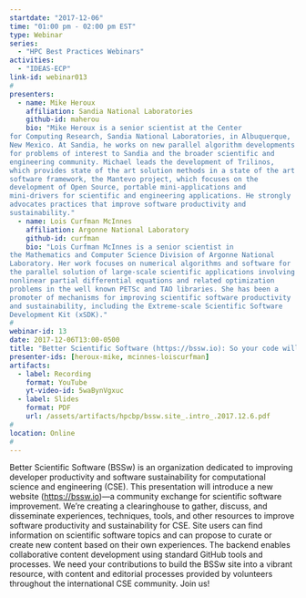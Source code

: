 ```yaml
---
startdate: "2017-12-06"
time: "01:00 pm - 02:00 pm EST"
type: Webinar
series:
  - "HPC Best Practices Webinars"
activities:
  - "IDEAS-ECP"
link-id: webinar013
#
presenters:
  - name: Mike Heroux
    affiliation: Sandia National Laboratories
    github-id: maherou
    bio: "Mike Heroux is a senior scientist at the Center
for Computing Research, Sandia National Laboratories, in Albuquerque,
New Mexico. At Sandia, he works on new parallel algorithm developments
for problems of interest to Sandia and the broader scientific and
engineering community. Michael leads the development of Trilinos,
which provides state of the art solution methods in a state of the art
software framework, the Mantevo project, which focuses on the
development of Open Source, portable mini-applications and
mini-drivers for scientific and engineering applications. He strongly
advocates practices that improve software productivity and
sustainability."
  - name: Lois Curfman McInnes
    affiliation: Argonne National Laboratory
    github-id: curfman
    bio: "Lois Curfman McInnes is a senior scientist in
the Mathematics and Computer Science Division of Argonne National
Laboratory. Her work focuses on numerical algorithms and software for
the parallel solution of large-scale scientific applications involving
nonlinear partial differential equations and related optimization
problems in the well known PETSc and TAO libraries. She has been a
promoter of mechanisms for improving scientific software productivity
and sustainability, including the Extreme-scale Scientific Software
Development Kit (xSDK)."
#
webinar-id: 13
date: 2017-12-06T13:00-0500
title: "Better Scientific Software (https://bssw.io): So your code will see the future"
presenter-ids: [heroux-mike, mcinnes-loiscurfman]
artifacts:
  - label: Recording
    format: YouTube
    yt-video-id: 5waBynVgxuc
  - label: Slides
    format: PDF
    url: /assets/artifacts/hpcbp/bssw.site_.intro_.2017.12.6.pdf
#
location: Online
#
---
```

Better Scientific Software (BSSw) is an organization dedicated to
improving developer productivity and software sustainability for
computational science and engineering (CSE).  This presentation will
introduce a new website (<https://bssw.io>)—a community exchange for
scientific software improvement.  We’re creating a clearinghouse to
gather, discuss, and disseminate experiences, techniques, tools, and
other resources to improve software productivity and sustainability
for CSE. Site users can find information on scientific software topics
and can propose to curate or create new content based on their own
experiences. The backend enables collaborative content development
using standard GitHub tools and processes.  We need your contributions
to build the BSSw site into a vibrant resource, with content and
editorial processes provided by volunteers throughout the
international CSE community.  Join us!
